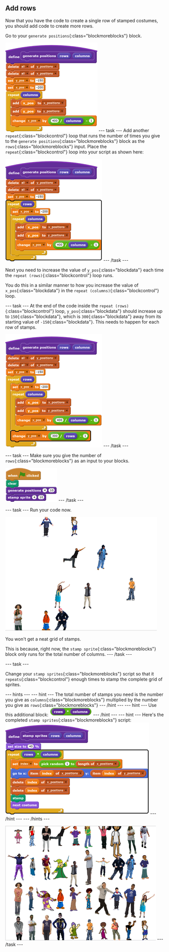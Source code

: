 ## Add rows

Now that you have the code to create a single row of stamped costumes, you should add code to create more rows.

Go to your `generate positions`{:class="blockmoreblocks"} block.

![blocks_1545217695_0439427](images/blocks_1545217695_0439427.png)
--- task ---
Add another `repeat`{:class="blockcontrol"} loop that runs the number of times you give to the `generate positions`{:class="blockmoreblocks"} block as the `rows`{:class="blockmoreblocks"} input. Place the `repeat`{:class="blockcontrol"} loop into your script as shown here:

![blocks_1545217696_2459934](images/blocks_1545217696_2459934.png)
--- /task ---

Next you need to increase the value of `y_pos`{:class="blockdata"} each time the `repeat (rows)`{:class="blockcontrol"} loop runs.

You do this in a similar manner to how you increase the value of `x_pos`{:class="blockdata"} in the `repeat (columns)`{:class="blockcontrol"} loop.

--- task ---
At the end of the code inside the `repeat (rows)`{:class="blockcontrol"} loop, `y_pos`{:class="blockdata"} should increase up to `150`{:class="blockdata"}, which is `300`{:class="blockdata"} away from its starting value of `-150`{:class="blockdata"}. This needs to happen for each row of stamps.

![blocks_1545217697_3863547](images/blocks_1545217697_3863547.png)
--- /task ---

--- task ---
Make sure you give the number of `rows`{:class="blockmoreblocks"} as an input to your blocks.

![blocks_1545217698_5432618](images/blocks_1545217698_5432618.png)
--- /task ---
	
--- task ---
Run your code now.

![mess of stamps](images/mess_stamps.png)
	
You won't get a neat grid of stamps.

This is because, right now, the `stamp sprite`{:class="blockmoreblocks"} block only runs for the total number of columns.
--- /task ---

--- task ---

Change your `stamp sprites`{:class="blockmoreblocks"} script so that it `repeats`{:class="blockcontrol"} enough times to stamp the complete grid of sprites.

--- hints --- --- hint ---
The total number of stamps you need is the number you give as `columns`{:class="blockmoreblocks"} multiplied by the number you give as `rows`{:class="blockmoreblocks"}
--- /hint --- --- hint ---
Use this additional block:
![blocks_1545217699_6862686](images/blocks_1545217699_6862686.png)
--- /hint --- --- hint ---
Here's the completed `stamp sprites`{:class="blockmoreblocks"} script:
![blocks_1545217700_8212855](images/blocks_1545217700_8212855.png)
--- /hint --- --- /hints ---

![ordered grid](images/nice_grid.png)
--- /task ---
